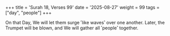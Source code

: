 +++
title = 'Surah 18, Verses 99'
date = '2025-08-27'
weight = 99
tags = ["day", "people"]
+++

On that Day, We will let them surge ˹like waves˺ over one another. Later, the Trumpet will be blown, and We will gather all ˹people˺ together.